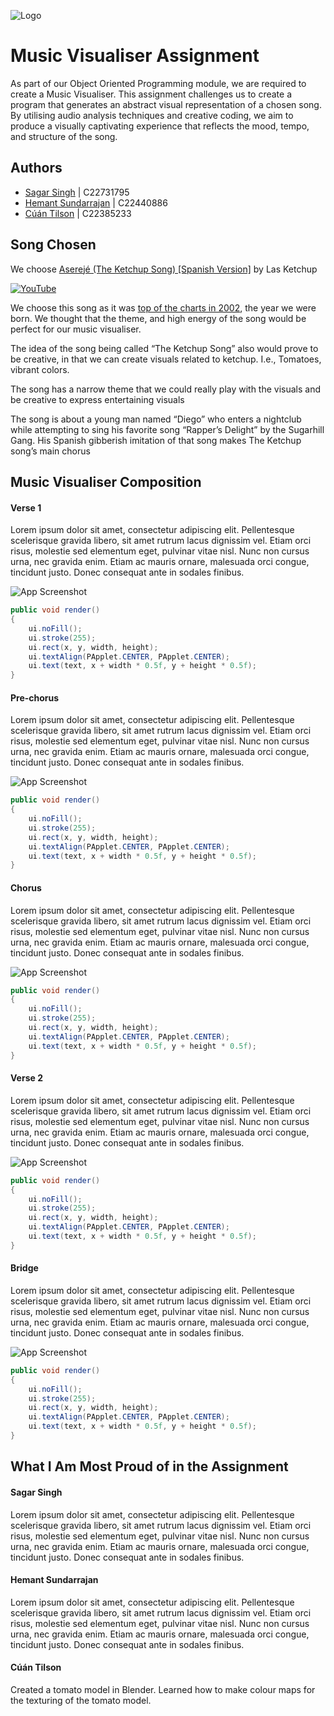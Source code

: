 ![Logo](https://i.scdn.co/image/ab67616d0000b2737cbbd0328713a05ea51d3eaf)

# Music Visualiser Assignment

As part of our Object Oriented Programming module, we are required to create a Music Visualiser. This assignment challenges us to create a program that generates an abstract visual representation of a chosen song. By utilising audio analysis techniques and creative coding, we aim to produce a visually captivating experience that reflects the mood, tempo, and structure of the song.

## Authors

- [Sagar Singh](https://github.com/SagarSingh-portfolio) | C22731795
- [Hemant Sundarrajan](https://github.com/HemantSun) | C22440886
- [Cúán Tilson](https://github.com/CuanTilson) | C22385233

## Song Chosen

We choose [Aserejé (The Ketchup Song) [Spanish Version]](https://github.com/CuanTilson) by Las Ketchup

[![YouTube](https://img.youtube.com/vi/arZZw8NyPq8/0.jpg)](https://www.youtube.com/watch?v=arZZw8NyPq8)

We choose this song as it was [top of the charts in 2002](https://top40-charts.com/chart.php?cid=31&date=2002-11-23), the year we were born.
We thought that the theme, and high energy of the song would be perfect for our music visualiser.

The idea of the song being called “The Ketchup Song” also would prove to be creative, in that we can create visuals related to ketchup. I.e., Tomatoes, vibrant colors.

The song has a narrow theme that we could really play with the visuals and be creative to express entertaining visuals

The song is about a young man named “Diego” who enters a nightclub while attempting to sing his favorite song “Rapper’s Delight” by the Sugarhill Gang. His Spanish gibberish imitation of that song makes The Ketchup song’s main chorus

## Music Visualiser Composition

#### Verse 1

Lorem ipsum dolor sit amet, consectetur adipiscing elit. Pellentesque scelerisque gravida libero, sit amet rutrum lacus dignissim vel. Etiam orci risus, molestie sed elementum eget, pulvinar vitae nisl. Nunc non cursus urna, nec gravida enim. Etiam ac mauris ornare, malesuada orci congue, tincidunt justo. Donec consequat ante in sodales finibus.

![App Screenshot](https://via.placeholder.com/468x300?text=App+Screenshot+Here)

```Java
public void render()
{
	ui.noFill();
	ui.stroke(255);
	ui.rect(x, y, width, height);
	ui.textAlign(PApplet.CENTER, PApplet.CENTER);
	ui.text(text, x + width * 0.5f, y + height * 0.5f);
}
```

#### Pre-chorus

Lorem ipsum dolor sit amet, consectetur adipiscing elit. Pellentesque scelerisque gravida libero, sit amet rutrum lacus dignissim vel. Etiam orci risus, molestie sed elementum eget, pulvinar vitae nisl. Nunc non cursus urna, nec gravida enim. Etiam ac mauris ornare, malesuada orci congue, tincidunt justo. Donec consequat ante in sodales finibus.

![App Screenshot](https://via.placeholder.com/468x300?text=App+Screenshot+Here)

```Java
public void render()
{
	ui.noFill();
	ui.stroke(255);
	ui.rect(x, y, width, height);
	ui.textAlign(PApplet.CENTER, PApplet.CENTER);
	ui.text(text, x + width * 0.5f, y + height * 0.5f);
}
```

#### Chorus

Lorem ipsum dolor sit amet, consectetur adipiscing elit. Pellentesque scelerisque gravida libero, sit amet rutrum lacus dignissim vel. Etiam orci risus, molestie sed elementum eget, pulvinar vitae nisl. Nunc non cursus urna, nec gravida enim. Etiam ac mauris ornare, malesuada orci congue, tincidunt justo. Donec consequat ante in sodales finibus.

![App Screenshot](https://via.placeholder.com/468x300?text=App+Screenshot+Here)

```Java
public void render()
{
	ui.noFill();
	ui.stroke(255);
	ui.rect(x, y, width, height);
	ui.textAlign(PApplet.CENTER, PApplet.CENTER);
	ui.text(text, x + width * 0.5f, y + height * 0.5f);
}
```

#### Verse 2

Lorem ipsum dolor sit amet, consectetur adipiscing elit. Pellentesque scelerisque gravida libero, sit amet rutrum lacus dignissim vel. Etiam orci risus, molestie sed elementum eget, pulvinar vitae nisl. Nunc non cursus urna, nec gravida enim. Etiam ac mauris ornare, malesuada orci congue, tincidunt justo. Donec consequat ante in sodales finibus.

![App Screenshot](https://via.placeholder.com/468x300?text=App+Screenshot+Here)

```Java
public void render()
{
	ui.noFill();
	ui.stroke(255);
	ui.rect(x, y, width, height);
	ui.textAlign(PApplet.CENTER, PApplet.CENTER);
	ui.text(text, x + width * 0.5f, y + height * 0.5f);
}
```

#### Bridge

Lorem ipsum dolor sit amet, consectetur adipiscing elit. Pellentesque scelerisque gravida libero, sit amet rutrum lacus dignissim vel. Etiam orci risus, molestie sed elementum eget, pulvinar vitae nisl. Nunc non cursus urna, nec gravida enim. Etiam ac mauris ornare, malesuada orci congue, tincidunt justo. Donec consequat ante in sodales finibus.

![App Screenshot](https://via.placeholder.com/468x300?text=App+Screenshot+Here)

```Java
public void render()
{
	ui.noFill();
	ui.stroke(255);
	ui.rect(x, y, width, height);
	ui.textAlign(PApplet.CENTER, PApplet.CENTER);
	ui.text(text, x + width * 0.5f, y + height * 0.5f);
}
```

## What I Am Most Proud of in the Assignment

#### Sagar Singh

Lorem ipsum dolor sit amet, consectetur adipiscing elit. Pellentesque scelerisque gravida libero, sit amet rutrum lacus dignissim vel. Etiam orci risus, molestie sed elementum eget, pulvinar vitae nisl. Nunc non cursus urna, nec gravida enim. Etiam ac mauris ornare, malesuada orci congue, tincidunt justo. Donec consequat ante in sodales finibus.

#### Hemant Sundarrajan

Lorem ipsum dolor sit amet, consectetur adipiscing elit. Pellentesque scelerisque gravida libero, sit amet rutrum lacus dignissim vel. Etiam orci risus, molestie sed elementum eget, pulvinar vitae nisl. Nunc non cursus urna, nec gravida enim. Etiam ac mauris ornare, malesuada orci congue, tincidunt justo. Donec consequat ante in sodales finibus.

#### Cúán Tilson

Created a tomato model in Blender. Learned how to make colour maps for the texturing of the tomato model.
